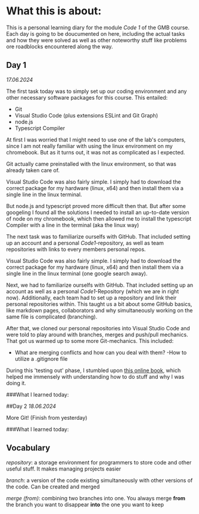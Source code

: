 # What this is about:
This is a personal learning diary for the module *Code 1* of the GMB course. Each day is going to be doucumented on here, including the actual tasks and how they were solved as well as other noteworthy stuff like problems ore roadblocks encountered along the way.


## Day 1
*17.06.2024*

The first task today was to simply set up our coding environment and any other necessary software packages for this course. This entailed:

- Git
- Visual Studio Code (plus extensions ESLint and Git Graph)
- node.js
- Typescript Compiler
  
At first I was worried that I might need to use one of the lab's computers, since I am not really familiar with using the linux environment on my chromebook. But as it turns out, it was not as complicated as I expected. 

Git actually came preinstalled with the linux environment, so that was already taken care of. 


Visual Studio Code was also fairly simple. I simply had to download the correct package for my hardware (linux, x64) and then install them via a single line in the linux terminal.

But node.js and typescript proved more difficult then that. But after some googeling I found all the solutions I needed to install an up-to-date version of node on my chromebook, which then allowed me to install the typescript Compiler with a line in the terminal (aka the linux way)

The next task was to familiarize ourselfs with GitHub. That included setting up an account and a personal *Code1*-repository, as well as team repositories with links to every members personal repos.


Visual Studio Code was also fairly simple. I simply had to download the correct package for my hardware (linux, x64) and then install them via a single line in the linux terminal (one google search away).


Next, we had to familiarize ourselfs with GitHub. That included setting up an account as well as a personal *Code1*-Repository (which we are in right now). Additionally, each team had to set up a repository and link their personal repositories within. This taught us a bit about some GitHub basics, like markdown pages, collaborators and why simultaneously working on the same file is complicated (branching).

After that, we cloned our personal repositories into Visual Studio Code and were told to play around with branches, merges and push/pull mechanics. That got us warmed up to some more Git-mechanics. This included:

- What are merging conflicts and how can you deal with them?
-How to utilize a .gitignore file

During this 'testing out' phase, I stumbled upon [this online book](https://git-scm.com/book/en/v2), which helped me immensely with understanding how to do stuff and why I was doing it.

###What I learned today:



##Day 2
*18.06.2024*

More Git! (Finish from yesterday)

###What I learned today:

## **Vocabulary**

*repository*: a storage environment for programmers to store code and other useful stuff. It makes managing projects easier

*branch*: a version of the code existing simultaneously with other versions of the code. Can be created and merged

*merge (from)*: combining two branches into one. You always merge **from** the branch you want to disappear **into** the one you want to keep
